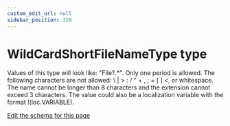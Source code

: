 ```yaml
---
custom_edit_url: null
sidebar_position: 320
---
```

# WildCardShortFileNameType type
Values of this type will look like: "File?.*". Only one period is allowed. The following characters are not allowed: \ | > : / " + , ; = [ ] <, or whitespace. The name cannot be longer than 8 characters and the extension cannot exceed 3 characters. The value could also be a localization variable with the format !(loc.VARIABLE).

[Edit the schema for this page](https://github.com/wixtoolset/web/blob/master/src/xsd4/wix.xsd)